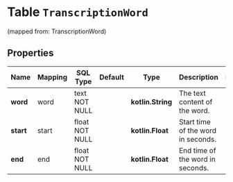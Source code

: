 
# Table `TranscriptionWord`
(mapped from: TranscriptionWord)

## Properties
Name | Mapping | SQL Type | Default | Type | Description | Notes
---- | ------- | -------- | ------- | ---- | ----------- | -----
**word** | word | text NOT NULL |  | **kotlin.String** | The text content of the word. | 
**start** | start | float NOT NULL |  | **kotlin.Float** | Start time of the word in seconds. | 
**end** | end | float NOT NULL |  | **kotlin.Float** | End time of the word in seconds. | 





